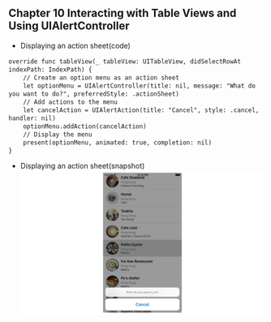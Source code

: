 
## Chapter 10 Interacting with Table Views and Using UIAlertController

- Displaying an action sheet(code)
```
override func tableView(_ tableView: UITableView, didSelectRowAt indexPath: IndexPath) {
    // Create an option menu as an action sheet
    let optionMenu = UIAlertController(title: nil, message: "What do you want to do?", preferredStyle: .actionSheet)
    // Add actions to the menu
    let cancelAction = UIAlertAction(title: "Cancel", style: .cancel, handler: nil)
    optionMenu.addAction(cancelAction)
    // Display the menu
    present(optionMenu, animated: true, completion: nil)
}
```

- Displaying an action sheet(snapshot)             
![](snapshot/100101.jpg)  
